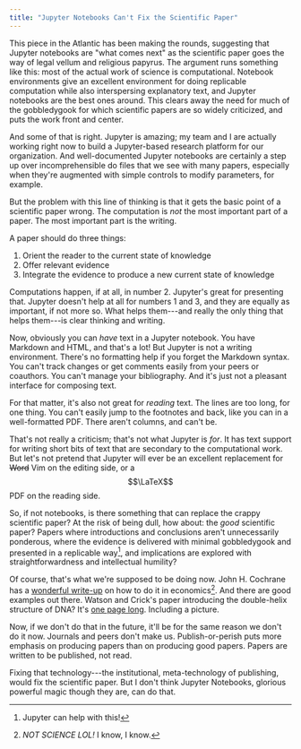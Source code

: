 ```yaml
---
title: "Jupyter Notebooks Can't Fix the Scientific Paper"
---
```


This piece in the Atlantic has been making the rounds, suggesting that Jupyter notebooks are "what comes next" as the scientific paper goes the way of legal vellum and religious papyrus. The argument runs something like this: most of the actual work of science is computational. Notebook environments give an excellent environment for doing replicable computation while also interspersing explanatory text, and Jupyter notebooks are the best ones around. This clears away the need for much of the gobbledygook for which scientific papers are so widely criticized, and puts the work front and center. 


And some of that is right. Jupyter is amazing; my team and I are actually working right now to build a Jupyter-based research platform for our organization. And well-documented Jupyter notebooks are certainly a step up over incomprehensible do files that we see with many papers, especially when they're augmented with simple controls to modify parameters, for example. 

But the problem with this line of thinking is that it gets the basic point of a scientific paper wrong. The computation is *not* the most important part of a paper. The most important part is the writing. 

A paper should do three things:

1. Orient the reader to the current state of knowledge
2. Offer relevant evidence
3. Integrate the evidence to produce a new current state of knowledge

Computations happen, if at all, in number 2. Jupyter's great for presenting that. Jupyter doesn't help at all for numbers 1 and 3, and they are equally as important, if not more so. What helps them---and really the only thing that helps them---is clear thinking and writing.

Now, obviously you can *have* text in a Jupyter notebook. You have Markdown and HTML, and that's a lot! But Jupyter is not a writing environment. There's no formatting help if you forget the Markdown syntax. You can't track changes or get comments easily from your peers or coauthors. You can't manage your bibliography. And it's just not a pleasant interface for composing text.

For that matter, it's also not great for *reading* text. The lines are too long, for one thing. You can't easily jump to the footnotes and back, like you can in a well-formatted PDF. There aren't columns, and can't be. 

That's not really a criticism; that's not what Jupyter is *for*.  It has text support for writing short bits of text that are secondary to the computational work.  But let's not pretend that Jupyter will ever be an excellent replacement for ~~Word~~ Vim on the editing side, or a $$\LaTeX$$ PDF on the reading side.

So, if not notebooks, is there something that can replace the crappy scientific paper? At the risk of being dull, how about: the *good* scientific paper? Papers where introductions and conclusions aren't unnecessarily ponderous, where the evidence is delivered with minimal gobbledygook and presented in a replicable way[^help], and implications are explored with straightforwardness and intellectual humility?

Of course, that's what we're supposed to be doing now. John H. Cochrane has a [wonderful write-up](http://tertilt.vwl.uni-mannheim.de/phd/phd_paper_writing.pdf) on how to do it in economics[^science]. And there are good examples out there. Watson and Crick's paper introducing the double-helix structure of DNA? It's [one page long](http://www.sns.ias.edu/~tlusty/courses/landmark/WatsonCrick1953.pdf). Including a picture.

Now, if we don't do that in the future, it'll be for the same reason we don't do it now. Journals and peers don't make us. Publish-or-perish puts more emphasis on producing papers than on producing good papers. Papers are written to be published, not read.

Fixing that technology---the institutional, meta-technology of publishing, would fix the scientific paper. But I don't think Jupyter Notebooks, glorious powerful magic though they are, can do that.

[^help]: Jupyter can help with this!
[^science]: *NOT SCIENCE LOL!* I know, I know.
